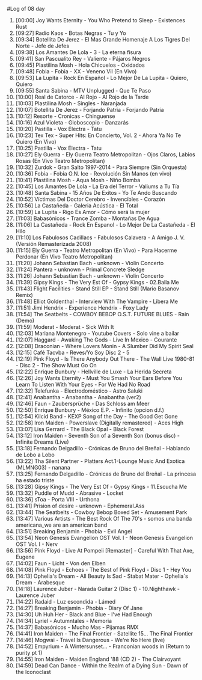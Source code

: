 #Log of 08 day

1. [00:00] Joy Wants Eternity - You Who Pretend to Sleep - Existences Rust
1. [09:27] Radio Kaos - Botas Negras - Tu y Yo
1. [09:34] Botellita De Jerez - El Mas Grande Homenaje A Los Tigres Del Norte - Jefe de Jefes
1. [09:38] Los Amantes De Lola - 3 - La eterna fisura
1. [09:41] San Pascualito Rey - Valiente - Pájaros Negros
1. [09:45] Plastilina Mosh - Hola Chicuelos - Oxidados
1. [09:48] Fobia - Fobia - XX - Veneno Vil (En Vivo)
1. [09:53] La Lupita - Rock En Español - Lo Mejor De La Lupita - Quiero, Quiero
1. [09:55] Santa Sabina - MTV Unplugged - Que Te Paso
1. [10:00] Real de Catorce - Al Rojo - Al Rojo de la Tarde
1. [10:03] Plastilina Mosh - Singles - Naranjada
1. [10:07] Botellita De Jerez - Forjando Patria - Forjando Patria
1. [10:12] Resorte - Cronicas - Chinguense
1. [10:16] Azul Violeta - Globoscopio - Danzarás
1. [10:20] Pastilla - Vox Electra - Tatu
1. [10:23] Tex Tex - Super Hits: En Concierto, Vol. 2 - Ahora Ya No Te Quiero (En Vivo)
1. [10:25] Pastilla - Vox Electra - Tatu
1. [10:27] Ely Guerra - Ely Guerra Teatro Metropolitan - Ojos Claros, Labios Rosas (En Vivo Teatro Metropolitan)
1. [10:32] Zurdok - Gran Salto 1997-2014 - Para Siempre (Sin Orquesta)
1. [10:36] Fobia - Fobia O.N. Ice - Revolución Sin Manos (en vivo)
1. [10:41] Plastilina Mosh - Aqua Mosh - Niño Bomba
1. [10:45] Los Amantes De Lola - La Era del Terror - Valiums a Tu Tía
1. [10:48] Santa Sabina - 15 Años De Exitos - Yo Te Ando Buscando
1. [10:52] Víctimas Del Doctor Cerebro - Invencibles - Corazón
1. [10:56] La Castañeda - Galeria Acústica - El Total
1. [10:59] La Lupita - Rigo Es Amor - Cómo será la mujer
1. [11:03] Babasónicos - Trance Zomba - Montañas De Agua
1. [11:06] La Castañeda - Rock En Espanol - Lo Mejor De La Castañeda - El Hilo
1. [11:10] Los Fabulosos Cadillacs - Fabulosos Calavera - A Amigo J. V. (Versión Remasterizada 2008)
1. [11:15] Ely Guerra - Teatro Metropolitan (En Vivo) - Para Hacerme Perdonar (En Vivo Teatro Metropolitan)
1. [11:20] Johann Sebastian Bach - unknown - Violin Concerto
1. [11:24] Pantera - unknown - Primal Concrete Sledge
1. [11:26] Johann Sebastian Bach - unknown - Violin Concerto
1. [11:39] Gipsy Kings - The Very Est Of - Gypsy Kings - 02.Baila Me
1. [11:43] Flight Facilities - Stand Still EP - Stand Still (Mario Basanov Remix)
1. [11:48] Elliot Goldenthal - Interview With The Vampire - Libera Me
1. [11:51] Jimi Hendrix - Experience Hendrix - Foxy Lady
1. [11:54] The Seatbelts - COWBOY BEBOP O.S.T. FUTURE BLUES - Rain (Demo)
1. [11:59] Moderat - Moderat - Sick With It
1. [12:03] Mariana Montenegro - Youtube Covers - Solo vine a bailar
1. [12:07] Haggard - Awaking The Gods - Live In Mexico - Courante
1. [12:08] Draconian - Where Lovers Monin - A Slumber Did My Spirit Seal
1. [12:15] Café Tacvba - Reves/Yo Soy Disc 2 - 5
1. [12:19] Pink Floyd - Is There Anybody Out There - The Wall Live 1980-81 - Disc 2 - The Show Must Go On
1. [12:22] Enrique Bunbury - Hellville de Luxe - La Herida Secreta
1. [12:26] Joy Wants Eternity - Must You Smash Your Ears Before You Learn To Listen With Your Eyes - For We Had No Road
1. [12:32] Telefunka - Electrodoméstico - Astro Saluki
1. [12:41] Anabantha - Anabantha - Anabantha (ver2)
1. [12:46] Faun - Zaubersprüche - Das Schloss am Meer
1. [12:50] Enrique Bunbury - México E.P. - Infinito (opcion d.f.)
1. [12:54] Kilcid Band - KEXP Song of the Day - The Good Get Gone
1. [12:58] Iron Maiden - Powerslave (Digitally remastered) - Aces High
1. [13:07] Lisa Gerrard - The Black Opal - Black Forest
1. [13:12] Iron Maiden - Seventh Son of a Seventh Son (bonus disc) - Infinite Dreams (Live)
1. [13:18] Fernando Delgadillo - Crónicas de Bruno del Breñal - Hablando de Lobo a Lobo
1. [13:22] Tha Silent Partner - Platters Act.1-Lounge Music And Exotica (MLMNG03) - nanana
1. [13:25] Fernando Delgadillo - Crónicas de Bruno del Breñal - La princesa ha estado triste
1. [13:28] Gipsy Kings - The Very Est Of - Gypsy Kings - 11.Escucha Me
1. [13:32] Puddle of Mudd - Abrasive - Locket
1. [13:36] sToa - Porta VIII - Urthona
1. [13:41] Prision of desire - unknown - Ephemeral.Ass
1. [13:44] The Seatbelts - Cowboy Bebop Boxed Set - Amusement Park
1. [13:47] Various Artists - The Best Rock Of The 70's - somos una banda americana_we are an american band
1. [13:51] Breaking Benjamin - Phobia - Evil Angel
1. [13:54] Neon Genesis Evangelion OST Vol. I - Neon Genesis Evangelion OST Vol. I - Nerv
1. [13:56] Pink Floyd - Live At Pompeii [Remaster] - Careful With That Axe, Eugene
1. [14:02] Faun - Licht - Von den Elben
1. [14:08] Pink Floyd - Echoes - The Best of Pink Floyd - Disc 1 - Hey You
1. [14:13] Ophelia's Dream - All Beauty Is Sad - Stabat Mater - Ophelia´s Dream - Arabesque
1. [14:18] Laurence Juber - Narada Guitar 2 (Disc 1) - 10.Nighthawk - Laurence Juber
1. [14:22] Radaid - Luz escondida - Lámed
1. [14:27] Breaking Benjamin - Phobia - Diary Of Jane
1. [14:30] Uh Huh Her - Black and Blue - I've Had Enough
1. [14:34] Lyriel - Autumntales - Memoria
1. [14:37] Babasónicos - Mucho Mas - Pijamas RMX
1. [14:41] Iron Maiden - The Final Frontier - Satellite 15... The Final Frontier
1. [14:46] Mogwai - Travel Is Dangerous - We're No Here (live)
1. [14:52] Empyrium - A Wintersunset... - Franconian woods in   (Return to purity pt 1)
1. [14:55] Iron Maiden - Maiden England '88 (CD 2) - The Clairvoyant
1. [14:59] Dead Can Dance - Within the Realm of a Dying Sun - Dawn of the Iconoclast
